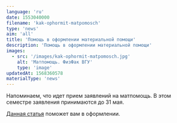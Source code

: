 ```yaml
---
language: 'ru'
date: 1553040000
filename: 'kak-ophormit-matpomosch'
type: 'news'
aim: 'all'
title: 'Помощь в оформлении материальной помощи'
description: 'Помощь в оформлении материальной помощи'
images:
  - src: '/images/kak-ophormit-matpomosch.jpg'
    alt: 'Матпомощь. ФизФак ВГУ'
    type: 'image'
updatedAt: 1568360578
materialType: 'news'
---
```

Напоминаем, что идет прием заявлений на матпомощь. В этом семестре заявления принимаются до 31 мая.

[Данная статья](https://vk.com/@physvsu-kak-oformit-matpomosch) поможет вам в оформлении.
